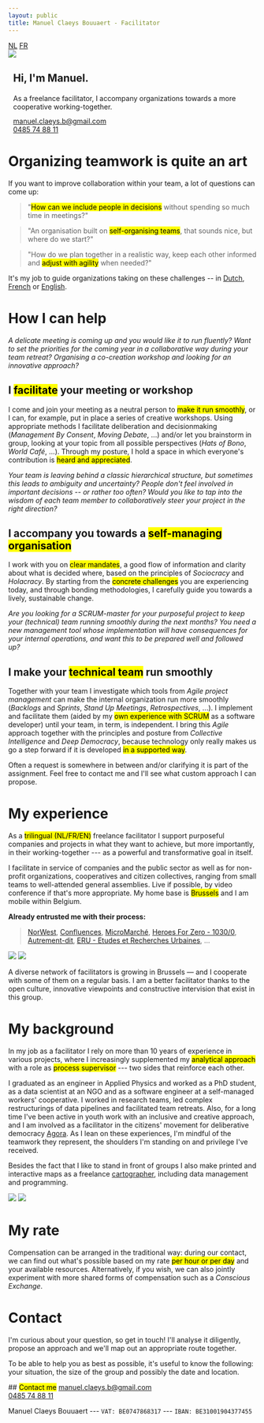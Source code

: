 ```yaml
---
layout: public
title: Manuel Claeys Bouuaert - Facilitator
---
```

<div class="language-box">
    <a href="/facili_nl" class="language">NL</a>
    <a href="/facili_fr" class="language">FR</a>
</div>
<div class="image-box">
    <img src="img/manuel.jpg">
    <div style="margin:auto 10px">
        <h2>Hi, I'm Manuel.</h2>
        <div style="margin-top: 20px;">
            As a freelance facilitator, I accompany organizations towards a more cooperative working-together.
        </div>
        <div style="margin-top: 12px;">
            <a href="mailto:manuel.claeys.b@gmail.com" class="email">manuel.claeys.b@gmail.com</a><br>
            <a href="tel:+32485748811" class="phone">0485 74 88 11</a>
        </div>
    </div>
</div>

<h1 class="with-margin-top">Organizing teamwork is quite an art</h1>

If you want to improve collaboration within your team, a lot of questions can come up:

<div class="mainquote" markdown="1">

> "<mark>How can we include people in decisions</mark> without spending so much time in meetings?"

> "An organisation built on <mark>self-organising teams</mark>, that sounds nice, but where do we start?"

> "How do we plan together in a realistic way, keep each other informed and <mark>adjust with agility</mark> when needed?"

</div>

It's my job to guide organizations taking on these challenges -- in <a href="/facili_nl" class="language">Dutch</a>, <a href="/facili_fr" class="language">French</a> or <a href="/facili" class="language">English</a>.

<h1 class="with-margin-top">How I can help</h1>

<div class="focus" markdown="1">

*A delicate meeting is coming up and you would like it to run fluently? Want to set the priorities for the coming year in a collaborative way during your team retreat? Organising a co-creation workshop and looking for an innovative approach?*

## I <mark>facilitate</mark> your meeting or workshop

I come and join your meeting as a neutral person to <mark>make it run smoothly</mark>, or I can, for example, put in place a series of creative workshops. Using appropriate methods I facilitate deliberation and decisionmaking (*Management By Consent*, *Moving Debate*, ...) and/or let you brainstorm in group, looking at your topic from all possible perspectives (*Hats of Bono*, *World Café*, ...). Through my posture, I hold a space in which everyone's contribution is <mark>heard and appreciated</mark>.

</div>

<div class="focus" markdown="1">

*Your team is leaving behind a classic hierarchical structure, but sometimes this leads to ambiguity and uncertainty? People don't feel involved in important decisions -- or rather too often? Would you like to tap into the wisdom of each team member to collaboratively steer your project in the right direction?*

## I accompany you towards a <mark>self-managing organisation</mark>

I work with you on <mark>clear mandates</mark>, a good flow of information and clarity about what is decided where, based on the principles of *Sociocracy* and *Holacracy*. By starting from the <mark>concrete challenges</mark> you are experiencing today, and through bonding methodologies, I carefully guide you towards a lively, sustainable change.

</div>

<div class="focus" markdown="1">

*Are you looking for a SCRUM-master for your purposeful project to keep your (technical) team running smoothly during the next months? You need a new management tool whose implementation will have consequences for your internal operations, and want this to be prepared well and followed up?*

## I make your <mark>technical team</mark> run smoothly

Together with your team I investigate which tools from *Agile project management* can make the internal organization run more smoothly (*Backlogs* and *Sprints*, *Stand Up Meetings*, *Retrospectives*, ...). I implement and facilitate them (aided by my <mark>own experience with SCRUM</mark> as a software developer) until your team, in term, is independent. I bring this *Agile* approach together with the principles and posture from *Collective Intelligence* and *Deep Democracy*, because technology only really makes us go a step forward if it is developed <mark>in a supported way</mark>.

</div>

Often a request is somewhere in between and/or clarifying it is part of the assignment. Feel free to contact me and I'll see what custom approach I can propose.

<h1 class="with-margin-top">My experience</h1>

As a <mark>trilingual (NL/FR/EN)</mark> freelance facilitator I support purposeful companies and projects in what they want to achieve, but more importantly, in their working-together --- as a powerful and transformative goal in itself.

I facilitate in service of companies and the public sector as well as for non-profit organizations, cooperatives and citizen collectives, ranging from small teams to well-attended general assemblies. Live if possible, by video conference if that's more appropriate. My home base is <mark>Brussels</mark> and I am mobile within Belgium.

**Already entrusted me with their process:**

> [NorWest](https://www.norwest.be/nl/), [Confluences](https://www.confluences.eu/), [MicroMarché](http://www.micromarche.com/), [Heroes For Zero - 1030/0](https://heroesforzero.be/), [Autrement-dit](https://www.autrement-dit.be/), [ERU - Etudes et Recherches Urbaines](https://eru-urbanisme.be/), ...

<div class="image-box">
    <img src="img/freelance_1.jpg"/>
    <img src="img/freelance_4.jpg"/>
</div>

A diverse network of facilitators is growing in Brussels — and I cooperate with some of them on a regular basis. I am a better facilitator thanks to the open culture, innovative viewpoints and constructive intervision that exist in this group.

<h1 class="with-margin-top">My background</h1>

In my job as a facilitator I rely on more than 10 years of experience in various projects, where I increasingly supplemented my <mark>analytical approach</mark> with a role as <mark>process supervisor</mark> --- two sides that reinforce each other.

I graduated as an engineer in Applied Physics and worked as a PhD student, as a data scientist at an NGO and as a software engineer at a self-managed workers' cooperative. I worked in research teams, led complex restructurings of data pipelines and facilitated team retreats. Also, for a long time I've been active in youth work with an inclusive and creative approach, and I am involved as a facilitator in the citizens' movement for deliberative democracy [Agora](https://agora.brussels). As I lean on these experiences, I'm mindful of the teamwork they represent, the shoulders I'm standing on and privilege I've received.

Besides the fact that I like to stand in front of groups I also make printed and interactive maps as a freelance <a href="/carto" class="internal">cartographer</a>, including data management and programming.

<div class="image-box">
    <img src="img/freelance_2.png"/>
    <img src="img/freelance_3.jpg"/>
</div>

<h1 class="with-margin-top">My rate</h1>

Compensation can be arranged in the traditional way: during our contact, we can find out what's possible based on my rate <mark>per hour or per day</mark> and your available resources. Alternatively, if you wish, we can also jointly experiment with more shared forms of compensation such as a *Conscious Exchange*.

<h1 class="with-margin-top">Contact</h1>

I'm curious about your question, so get in touch! I'll analyse it diligently, propose an approach and we'll map out an appropriate route together.

To be able to help you as best as possible, it's useful to know the following: your situation, the size of the group and possibly the date and location.

<div class="focus" markdown="1">
## <mark>Contact me</mark>
<a href="mailto:manuel.claeys.b@gmail.com" class="email">manuel.claeys.b@gmail.com</a><br>
<a href="tel:+32485748811" class="phone">0485 74 88 11</a>
</div>

Manuel Claeys Bouuaert --- `VAT: BE0747868317` --- `IBAN: BE31001904377455`

